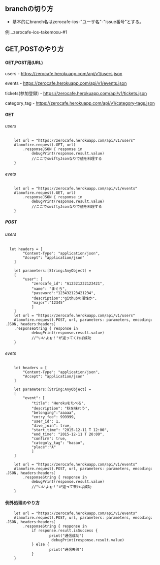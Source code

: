 

## branchの切り方

* 基本的にbranch名はzerocafe-ios-"ユーザ名"-"issue番号"とする。

例...zerocafe-ios-takemoxu-#1

## GET,POSTのやり方

#### GET,POST用(URL)

users - https://zerocafe.herokuapp.com/api/v1/users.json

events - https://zerocafe.herokuapp.com/api/v1/events.json

tickets(参加登録) - https://zerocafe.herokuapp.com/api/v1/tickets.json

category_tag - https://zerocafe.herokuapp.com/api/v1/category-tags.json

#### GET

###### users
        let url = "https://zerocafe.herokuapp.com/api/v1/users"
        Alamofire.request(.GET, url)
            .responseJSON { response in
                debugPrint(response.result.value)
                //ここでswiftyJsonなりで値を料理する
        }

###### evets
        let url = "https://zerocafe.herokuapp.com/api/v1/events"
        Alamofire.request(.GET, url)
            .responseJSON { response in
                debugPrint(response.result.value)
                //ここでswiftyJsonなりで値を料理する
        }

##### POST

###### users

      let headers = [
            "Content-Type": "application/json",
            "Accept": "application/json"
        ]
        
        let parameters:[String:AnyObject] =
        [
            "user": [
                "zerocafe_id": "A12321232123421",
                "name": "まぐろ",
                "password":"123432123421234",
                "description":"githubの活性か",
                "major":"12345"
                ]
        ]
        let url = "https://zerocafe.herokuapp.com/api/v1/users"
        Alamofire.request(.POST, url, parameters: parameters, encoding: .JSON, headers:headers)
        .responseString { response in
                debugPrint(response.result.value)
                //"いいよぉ！"が返ってくれば成功
        }

###### evets
        let headers = [
            "Content-Type": "application/json",
            "Accept": "application/json"
        ]
        
        let parameters:[String:AnyObject] =
        [
            "event": [
                "title": "Herokuをたべる",
                "description": "秋を味わう",
                "belonging":"aaaaa",
                "entry_fee": 999999,
                "user_id": 1,
                "dive_join": true,
                "start_time": "2015-12-11 T 12:00",
                "end_time": "2015-12-11 T 20:00",
                "confirm": true,
                "categoly_tag": "hasao",
                "place":"A"
                ]
        ]

        let url = "https://zerocafe.herokuapp.com/api/v1/events"
        Alamofire.request(.POST, url, parameters: parameters, encoding: .JSON, headers:headers)
            .responseString { response in
                debugPrint(response.result.value)
                //"いいよぉ！"が返って来れば成功
        }

#### 例外処理のやり方
        let url = "https://zerocafe.herokuapp.com/api/v1/events"
        Alamofire.request(.POST, url, parameters: parameters, encoding: .JSON, headers:headers)
            .responseString { response in
                if response.result.isSuccess {
                        print("通信成功")
                         debugPrint(response.result.value)
                } else {
                        print("通信失敗")
                }
        }
